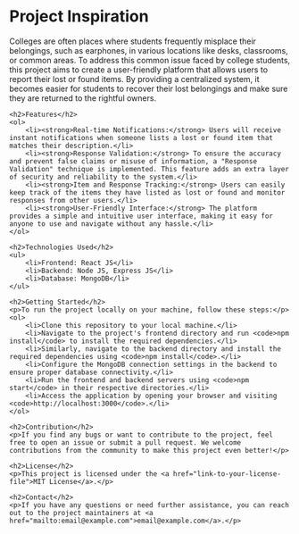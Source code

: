 <!DOCTYPE html>
<html>
<head>
    <title>College Lost and Found</title>
</head>
<body>
    <h1>Project Inspiration</h1>
    <p>
        Colleges are often places where students frequently misplace their belongings, such as earphones, in various locations like desks, classrooms, or common areas. To address this common issue faced by college students, this project aims to create a user-friendly platform that allows users to report their lost or found items. By providing a centralized system, it becomes easier for students to recover their lost belongings and make sure they are returned to the rightful owners.
    </p>

    <h2>Features</h2>
    <ol>
        <li><strong>Real-time Notifications:</strong> Users will receive instant notifications when someone lists a lost or found item that matches their description.</li>
        <li><strong>Response Validation:</strong> To ensure the accuracy and prevent false claims or misuse of information, a "Response Validation" technique is implemented. This feature adds an extra layer of security and reliability to the system.</li>
        <li><strong>Item and Response Tracking:</strong> Users can easily keep track of the items they have listed as lost or found and monitor responses from other users.</li>
        <li><strong>User-Friendly Interface:</strong> The platform provides a simple and intuitive user interface, making it easy for anyone to use and navigate without any hassle.</li>
    </ol>

    <h2>Technologies Used</h2>
    <ul>
        <li>Frontend: React JS</li>
        <li>Backend: Node JS, Express JS</li>
        <li>Database: MongoDB</li>
    </ul>

    <h2>Getting Started</h2>
    <p>To run the project locally on your machine, follow these steps:</p>
    <ol>
        <li>Clone this repository to your local machine.</li>
        <li>Navigate to the project's frontend directory and run <code>npm install</code> to install the required dependencies.</li>
        <li>Similarly, navigate to the backend directory and install the required dependencies using <code>npm install</code>.</li>
        <li>Configure the MongoDB connection settings in the backend to ensure proper database connectivity.</li>
        <li>Run the frontend and backend servers using <code>npm start</code> in their respective directories.</li>
        <li>Access the application by opening your browser and visiting <code>http://localhost:3000</code>.</li>
    </ol>

    <h2>Contribution</h2>
    <p>If you find any bugs or want to contribute to the project, feel free to open an issue or submit a pull request. We welcome contributions from the community to make this project even better!</p>

    <h2>License</h2>
    <p>This project is licensed under the <a href="link-to-your-license-file">MIT License</a>.</p>

    <h2>Contact</h2>
    <p>If you have any questions or need further assistance, you can reach out to the project maintainers at <a href="mailto:email@example.com">email@example.com</a>.</p>
</body>
</html>
